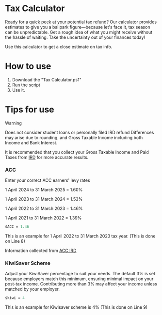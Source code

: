# Tax Calculator
Ready for a quick peek at your potential tax refund? Our calculator provides estimates to give you a ballpark figure—because let's face it, tax season can be unpredictable. Get a rough idea of what you might receive without the hassle of waiting. Take the uncertainty out of your finances today!

 Use this calculator to get a close estimate on tax info. 

# How to use
1. Download the "Tax Calculator.ps1"
2. Run the script
3. Use it.

# Tips for use
>[!WARNING]
>Does not consider student loans or personally filed IRD refund
>Differences may arise due to rounding, and Gross Taxable Income including both Income and Bank Interest.

It is recommended that you collect your Gross Taxable Income and Paid Taxes from [IRD](https://ird.govt.nz/) for more accurate results.

### ACC
Enter your correct ACC earners' levy rates


1 April 2024 to 31 March 2025 = 1.60%


1 April 2023 to 31 March 2024 = 1.53%


1 April 2022 to 31 March 2023 = 1.46%


1 April 2021 to 31 March 2022 = 1.39%
```ps
$ACC = 1.46
```
This is an example for 1 April 2022 to 31 March 2023 tax year. (This is done on Line 8)


Information collected from [ACC IRD](https://www.ird.govt.nz/income-tax/income-tax-for-individuals/acc-clients-and-carers/acc-earners-levy-rates)

### KiwiSaver Scheme
Adjust your KiwiSaver percentage to suit your needs. The default 3% is set because employers match this minimum, ensuring minimal impact on your post-tax income. Contributing more than 3% may affect your income unless matched by your employer.
```ps
$kiwi = 4
```
 This is an example for Kiwisaver scheme is 4% (This is done on Line 9)


